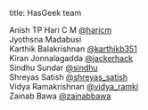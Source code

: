 title: HasGeek team

Anish TP
Hari C M [@haricm](http://twitter.com/haricm)  
Jyothsna Madabusi  
Karthik Balakrishnan [@karthikb351](https://twitter.com/karthikb351)  
Kiran Jonnalagadda [@jackerhack](https://twitter.com/jackerhack)  
Sindhu Sundar [@sindhu](http://twitter.com/sindhu)  
Shreyas Satish [@shreyas_satish](https://twitter.com/shreyas_satish)  
Vidya Ramakrishnan [@vidya_ramki](https://twitter.com/vidya_ramki)  
Zainab Bawa [@zainabbawa](https://twitter.com/zainabbawa)  
